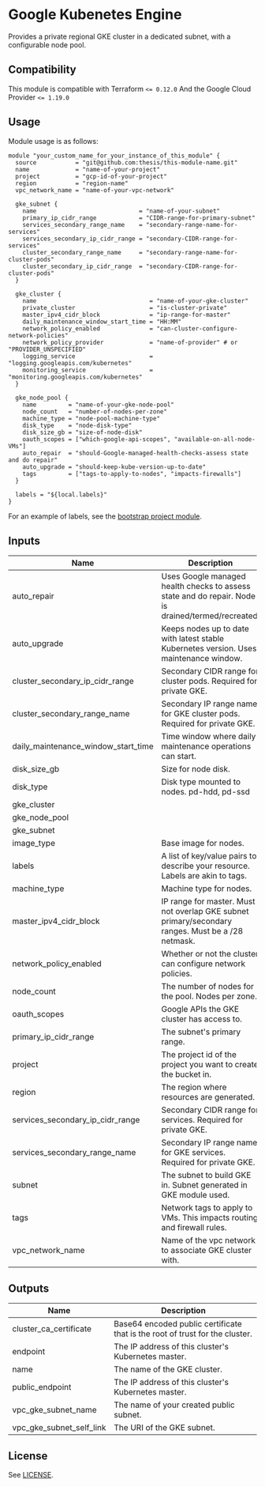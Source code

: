 
<!-- Module Name and description are required -->
# Google Kubenetes Engine

Provides a private regional GKE cluster in a dedicated subnet, with a
configurable node pool.

<!-- Compatibility section is optional -->
## Compatibility

This module is compatible with Terraform `<= 0.12.0`
And the Google Cloud Provider `<= 1.19.0`

<!-- Usage section is required -->
## Usage

<!-- NOTE: Examples should go into an `/examples` directory, with a link here
along the following lines:

There are multiple examples included in the [examples](./examples/) folder but
simple usage is as follows:
 -->

Module usage is as follows:

```hcl
module "your_custom_name_for_your_instance_of_this_module" {
  source           = "git@github.com:thesis/this-module-name.git"
  name             = "name-of-your-project"
  project          = "gcp-id-of-your-project"
  region           = "region-name"
  vpc_network_name = "name-of-your-vpc-network"

  gke_subnet {
    name                             = "name-of-your-subnet"
    primary_ip_cidr_range            = "CIDR-range-for-primary-subnet"
    services_secondary_range_name    = "secondary-range-name-for-services"
    services_secondary_ip_cidr_range = "secondary-CIDR-range-for-services"
    cluster_secondary_range_name     = "secondary-range-name-for-cluster-pods"
    cluster_secondary_ip_cidr_range  = "secondary-CIDR-range-for-cluster-pods"
  }

  gke_cluster {
    name                                = "name-of-your-gke-cluster"
    private_cluster                     = "is-cluster-private"
    master_ipv4_cidr_block              = "ip-range-for-master"
    daily_maintenance_window_start_time = "HH:MM"
    network_policy_enabled              = "can-cluster-configure-network-policies"
    network_policy_provider             = "name-of-provider" # or "PROVIDER_UNSPECIFIED"
    logging_service                     = "logging.googleapis.com/kubernetes"
    monitoring_service                  = "monitoring.googleapis.com/kubernetes"
  }

  gke_node_pool {
    name         = "name-of-your-gke-node-pool"
    node_count   = "number-of-nodes-per-zone"
    machine_type = "node-pool-machine-type"
    disk_type    = "node-disk-type"
    disk_size_gb = "size-of-node-disk"
    oauth_scopes = ["which-google-api-scopes", "available-on-all-node-VMs"]
    auto_repair  = "should-Google-managed-health-checks-assess state and do repair"
    auto_upgrade = "should-keep-kube-version-up-to-date"
    tags         = ["tags-to-apply-to-nodes", "impacts-firewalls"]
  }

  labels = "${local.labels}"
}

```

For an example of labels, see the [bootstrap project module](https://github.com/thesis/terraform-google-bootstrap-project#usage).

<!-- BEGINNING OF PRE-COMMIT-TERRAFORM DOCS HOOK -->
## Inputs

| Name | Description | Type | Default | Required |
|------|-------------|:----:|:-----:|:-----:|
| auto\_repair | Uses Google managed health checks to assess state and do repair. Node is drained/termed/recreated. | string | `""` | no |
| auto\_upgrade | Keeps nodes up to date with latest stable Kubernetes version.  Uses maintenance window. | string | `""` | no |
| cluster\_secondary\_ip\_cidr\_range | Secondary CIDR range for cluster pods. Required for private GKE. | string | `""` | no |
| cluster\_secondary\_range\_name | Secondary IP range name for GKE cluster pods. Required for private GKE. | string | `""` | no |
| daily\_maintenance\_window\_start\_time | Time window where daily maintenance operations can start. | string | `""` | no |
| disk\_size\_gb | Size for node disk. | string | `""` | no |
| disk\_type | Disk type mounted to nodes. pd-hdd, pd-ssd | string | `""` | no |
| gke\_cluster |  | map | `<map>` | no |
| gke\_node\_pool |  | map | `<map>` | no |
| gke\_subnet |  | map | `<map>` | no |
| image\_type | Base image for nodes. | string | `""` | no |
| labels | A list of key/value pairs to describe your resource.  Labels are akin to tags. | map | `<map>` | no |
| machine\_type | Machine type for nodes. | string | `""` | no |
| master\_ipv4\_cidr\_block | IP range for master.  Must not overlap GKE subnet primary/secondary ranges.  Must be a /28 netmask. | string | `""` | no |
| network\_policy\_enabled | Whether or not the cluster can configure network policies. | string | `""` | no |
| node\_count | The number of nodes for the pool.  Nodes per zone. | string | `""` | no |
| oauth\_scopes | Google APIs the GKE cluster has access to. | list | `<list>` | no |
| primary\_ip\_cidr\_range | The subnet's primary range. | string | `""` | no |
| project | The project id of the project you want to create the bucket in. | string | `""` | no |
| region | The region where resources are generated. | string | `""` | no |
| services\_secondary\_ip\_cidr\_range | Secondary CIDR range for services.  Required for private GKE. | string | `""` | no |
| services\_secondary\_range\_name | Secondary IP range name for GKE services. Required for private GKE. | string | `""` | no |
| subnet | The subnet to build GKE in. Subnet generated in GKE module used. | string | `""` | no |
| tags | Network tags to apply to VMs.  This impacts routing and firewall rules. | list | `<list>` | no |
| vpc\_network\_name | Name of the vpc network to associate GKE cluster with. | string | `""` | no |

## Outputs

| Name | Description |
|------|-------------|
| cluster\_ca\_certificate | Base64 encoded public certificate that is the root of trust for the cluster. |
| endpoint | The IP address of this cluster's Kubernetes master. |
| name | The name of the GKE cluster. |
| public\_endpoint | The IP address of this cluster's Kubernetes master. |
| vpc\_gke\_subnet\_name | The name of your created public subnet. |
| vpc\_gke\_subnet\_self\_link | The URI of the GKE subnet. |

<!-- END OF PRE-COMMIT-TERRAFORM DOCS HOOK -->

<!-- Notes section is optional -->
<!-- ## Notes -->

<!-- License is required -->
## License

See [LICENSE](./LICENSE).
